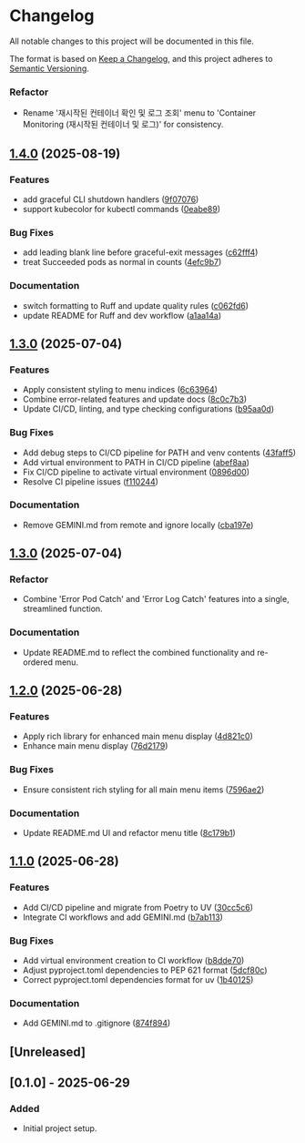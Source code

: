 # Changelog

All notable changes to this project will be documented in this file.

The format is based on [Keep a Changelog](https://keepachangelog.com/en/1.0.0/),
and this project adheres to [Semantic Versioning](https://semver.org/spec/v2.0.0.html).

### Refactor

* Rename '재시작된 컨테이너 확인 및 로그 조회' menu to 'Container Monitoring (재시작된 컨테이너 및 로그)' for consistency.

## [1.4.0](https://github.com/KKamJi98/monitoring-kubernetes/compare/v1.3.0...v1.4.0) (2025-08-19)


### Features

* add graceful CLI shutdown handlers ([9f07076](https://github.com/KKamJi98/monitoring-kubernetes/commit/9f07076ae112c3e91d72434cd6ef5f813362ffa5))
* support kubecolor for kubectl commands ([0eabe89](https://github.com/KKamJi98/monitoring-kubernetes/commit/0eabe8999ac0bc3396d2982113349ef170af98c6))


### Bug Fixes

* add leading blank line before graceful-exit messages ([c62fff4](https://github.com/KKamJi98/monitoring-kubernetes/commit/c62fff4ad0832f7a4b5b2bac9aa0a87f0f5d542d))
* treat Succeeded pods as normal in counts ([4efc9b7](https://github.com/KKamJi98/monitoring-kubernetes/commit/4efc9b72764f1beed32da4c31cac8c8fc2868777))


### Documentation

* switch formatting to Ruff and update quality rules ([c062fd6](https://github.com/KKamJi98/monitoring-kubernetes/commit/c062fd6bd53b4264c11d80ba550017ba60603166))
* update README for Ruff and dev workflow ([a1aa14a](https://github.com/KKamJi98/monitoring-kubernetes/commit/a1aa14a5801948048903cdb88f5a8426a05c1fdc))

## [1.3.0](https://github.com/KKamJi98/monitoring-kubernetes/compare/v1.2.0...v1.3.0) (2025-07-04)


### Features

* Apply consistent styling to menu indices ([6c63964](https://github.com/KKamJi98/monitoring-kubernetes/commit/6c63964d9f0900e807b46c9cb65793d86fdef4eb))
* Combine error-related features and update docs ([8c0c7b3](https://github.com/KKamJi98/monitoring-kubernetes/commit/8c0c7b3e621b7afa59ccdf8ea647c16236bf996a))
* Update CI/CD, linting, and type checking configurations ([b95aa0d](https://github.com/KKamJi98/monitoring-kubernetes/commit/b95aa0d6343c3dbed0dab95cef10e64c7ec05fe0))


### Bug Fixes

* Add debug steps to CI/CD pipeline for PATH and venv contents ([43faff5](https://github.com/KKamJi98/monitoring-kubernetes/commit/43faff570a6e9ce5ea99d45a3591ebc3db494284))
* Add virtual environment to PATH in CI/CD pipeline ([abef8aa](https://github.com/KKamJi98/monitoring-kubernetes/commit/abef8aafaa41d3236da33cac0aabe1b76da9f3bb))
* Fix CI/CD pipeline to activate virtual environment ([0896d00](https://github.com/KKamJi98/monitoring-kubernetes/commit/0896d000deb8430b491aeafa25ad56cefe2a4554))
* Resolve CI pipeline issues ([f110244](https://github.com/KKamJi98/monitoring-kubernetes/commit/f11024486b9ccec6183a8275922dc2686d2c2cf5))


### Documentation

* Remove GEMINI.md from remote and ignore locally ([cba197e](https://github.com/KKamJi98/monitoring-kubernetes/commit/cba197eb63bb7ccf59d15216bbd4a2999dc48e70))

## [1.3.0](https://github.com/KKamJi98/monitoring-kubernetes/compare/v1.2.0...v1.3.0) (2025-07-04)


### Refactor

* Combine 'Error Pod Catch' and 'Error Log Catch' features into a single, streamlined function.


### Documentation

* Update README.md to reflect the combined functionality and re-ordered menu.

## [1.2.0](https://github.com/KKamJi98/monitoring-kubernetes/compare/v1.1.0...v1.2.0) (2025-06-28)


### Features

* Apply rich library for enhanced main menu display ([4d821c0](https://github.com/KKamJi98/monitoring-kubernetes/commit/4d821c064accc1c09a08eb5b11cd5e4dc9bc1bf1))
* Enhance main menu display ([76d2179](https://github.com/KKamJi98/monitoring-kubernetes/commit/76d2179c82e334ab84d7d472df1c8b01a733c4dc))


### Bug Fixes

* Ensure consistent rich styling for all main menu items ([7596ae2](https://github.com/KKamJi98/monitoring-kubernetes/commit/7596ae29685893c897266f9f4868f8fb310a9ee6))


### Documentation

* Update README.md UI and refactor menu title ([8c179b1](https://github.com/KKamJi98/monitoring-kubernetes/commit/8c179b13ce165658278f63d780db34427b773390))

## [1.1.0](https://github.com/KKamJi98/monitoring-kubernetes/compare/v1.0.1...v1.1.0) (2025-06-28)


### Features

* Add CI/CD pipeline and migrate from Poetry to UV ([30cc5c6](https://github.com/KKamJi98/monitoring-kubernetes/commit/30cc5c638dbbf6a704ee6009f94d888fa207ecd1))
* Integrate CI workflows and add GEMINI.md ([b7ab113](https://github.com/KKamJi98/monitoring-kubernetes/commit/b7ab113b97781324b94d75f3b7512e1a3aa1d432))


### Bug Fixes

* Add virtual environment creation to CI workflow ([b8dde70](https://github.com/KKamJi98/monitoring-kubernetes/commit/b8dde70b1406989c25b5ad2a53e4ef817b4e60e6))
* Adjust pyproject.toml dependencies to PEP 621 format ([5dcf80c](https://github.com/KKamJi98/monitoring-kubernetes/commit/5dcf80cb49fdfddf0ef4186f35b4e7f981070804))
* Correct pyproject.toml dependencies format for uv ([1b40125](https://github.com/KKamJi98/monitoring-kubernetes/commit/1b401254b651f800e31b962f70b96644ef81a953))


### Documentation

* Add GEMINI.md to .gitignore ([874f894](https://github.com/KKamJi98/monitoring-kubernetes/commit/874f894bfcda46ec93737645928d7892757621ba))

## [Unreleased]

## [0.1.0] - 2025-06-29
### Added
- Initial project setup.
